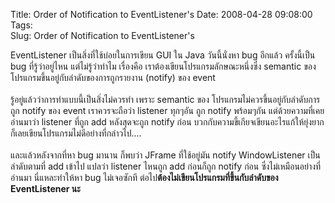 Title: Order of Notification to EventListener's 
Date: 2008-04-28 09:08:00
Tags:  
Slug: Order of Notification to EventListener's 


EventListener เป็นสิ่งที่ใช้บ่อยในการเขียน GUI ใน Java วันนี้นั่งหา bug อีกแล้ว ครั้งนี้เป็น bug ที่รู้ว่าอยู่ไหน แต่ไม่รู้ว่าทำไม เรื่องคือ เราต้องเขียนโปรแกรมลักษณะหนึ่งซึ่ง semantic ของโปรแกรมขึ้นอยู่กับลำดับของการถูกรายงาน (notify) ของ event<br /><br />รู้อยู่แล้วว่าการทำแบบนี้เป็นสิ่งไม่ควรทำ เพราะ semantic ของ โปรแกรมไม่ควรขึ้นอยู่กับลำดับการถูก notify ของ event เราควรจะถือว่า listener ทุกๆอัน ถูก notify พร้อมๆกัน แต่ด้วยความที่เคยอ่านมาว่า listener ที่ถูก add หลังสุดจะถูก notify ก่อน บวกกับความขี้เกียจเขียนอะไรแก้ให้ยุ่งยาก ก็เลยเขียนโปรแกรมไม่ดีอย่างที่กล่าวไป....<br /><br />และแล้วหลังจากที่หา bug มานาน ก็พบว่า JFrame ที่ใช้อยู่มัน notify WindowListener เป็นลำดับตามที่ add เข้าไป แปลว่า listener ไหนถูก add ก่อนก็ถูก notify ก่อน ซึ่งไม่เหมือนอย่างที่อ่านมา นี่แหละทำให้หา bug ไม่เจอซักที ต่อไป<span style="font-weight: bold;">ต้องไม่เขียนโปรแกรมที่ขึ้นกับลำดับของ EventListener นะ</span>
